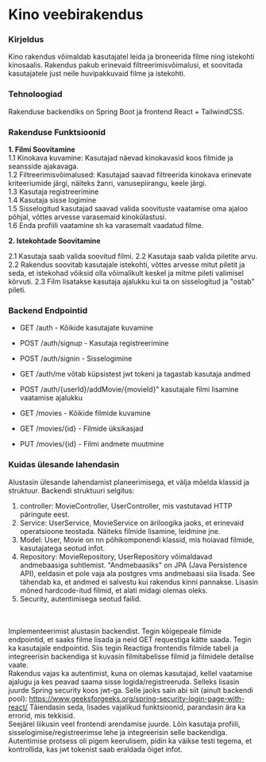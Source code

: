 # Kino veebirakendus

### Kirjeldus
Kino rakendus võimaldab kasutajatel leida ja broneerida filme ning istekohti kinosaalis. Rakendus pakub erinevaid filtreerimisvõimalusi, et soovitada kasutajatele just neile huvipakkuvaid filme ja istekohti.

### Tehnoloogiad
Rakenduse backendiks on Spring Boot ja frontend React + TailwindCSS.

### Rakenduse Funktsioonid
**1. Filmi Soovitamine** <br>
1.1 Kinokava kuvamine: Kasutajad näevad kinokavasid koos filmide ja seansside ajakavaga. <br>
1.2 Filtreerimisvõimalused: Kasutajad saavad filtreerida kinokava erinevate kriteeriumide järgi, näiteks žanri, vanusepiirangu, keele järgi. <br>
1.3 Kasutaja registreerimine <br>
1.4 Kasutaja sisse logimine <br>
1.5 Sisselogitud kasutajad saavad valida soovituste vaatamise oma ajaloo põhjal, võttes arvesse varasemaid kinokülastusi. <br>
1.6 Enda profiili vaatamine sh ka varasemalt vaadatud filme. <br>

**2. Istekohtade Soovitamine** <br>

2.1 Kasutaja saab valida soovitud filmi.
2.2 Kasutaja saab valida piletite arvu.
2.2 Rakendus soovitab kasutajale istekohti, võttes arvesse mitut piletit ja seda, et istekohad võiksid olla võimalikult keskel ja mitme pileti valimisel kõrvuti.
2.3 Film lisatakse kasutaja ajalukku kui ta on sisselogitud ja "ostab" pileti.

### Backend Endpointid
* GET /auth - Kõikide kasutajate kuvamine
* POST /auth/signup - Kasutaja registreerimine
* POST /auth/signin - Sisselogimine
* GET /auth/me võtab küpsistest jwt tokeni ja tagastab kasutaja andmed
* POST /auth/{userId}/addMovie/{movieId}" kasutajale filmi lisamine vaatamise ajalukku


* GET /movies - Kõikide filmide kuvamine
* GET /movies/{id} - Filmide üksikasjad
* PUT /movies/{id} - Filmi andmete muutmine

### Kuidas ülesande lahendasin

Alustasin ülesande lahendamist planeerimisega, et välja mõelda klassid ja struktuur.
Backendi struktuuri selgitus: 
1. controller: MovieController, UserController, mis vastutavad HTTP päringute eest.
2. Service: UserService, MovieService on äriloogika jaoks, et erinevaid operatsioone teostada. Näiteks filmide lisamine, leidmine jne.
3. Model: User, Movie on nn põhikomponendi klassid, mis hoiavad filmide, kasutajatega seotud infot.
4. Repository: MovieRepository, UserRepository võimaldavad andmebaasiga suhtlemist. "Andmebaasiks" on JPA (Java Persistence API), eeldasin et pole vaja ala postgres vms andmebaasi siia lisada. See tähendab ka, et andmed ei salvestu kui rakendus kinni pannakse. Lisasin mõned hardcode-itud filmid, et alati midagi olemas oleks.
5. Security, autentimisega seotud failid.

<br><br>
Implementeerimist alustasin backendist. Tegin kõigepeale filmide endpointid, et saaks filme lisada ja neid GET requestiga kätte saada. Tegin ka kasutajale endpointid. Siis tegin Reactiga frontendis filmide tabeli ja integreerisin backendiga st kuvasin filmitabelisse filmid ja filmidele detailse vaate. <br>
Rakendus vajas ka autentimist, kuna on olemas kasutajad, kellel vaatamise ajalugu ja kes peavad saama sisse logida/registreeruda. Selleks lisasin juurde Spring security koos jwt-ga. Selle jaoks sain abi siit (ainult backendi pool): https://www.geeksforgeeks.org/spring-security-login-page-with-react/  Täiendasin seda, lisades vajalikud funktsioonid, parandasin ära ka errorid, mis tekkisid. <br>
Seejärel liikusin veel frontendi arendamise juurde. Lõin kasutaja profiili, sisselogimise/registreerimse lehe ja integreerisin selle backendiga. Autentimise protsess oli pigem keerulisem, pidin ka väikse testi tegema, et kontrollida, kas jwt tokenist saab eraldada õiget infot. 

